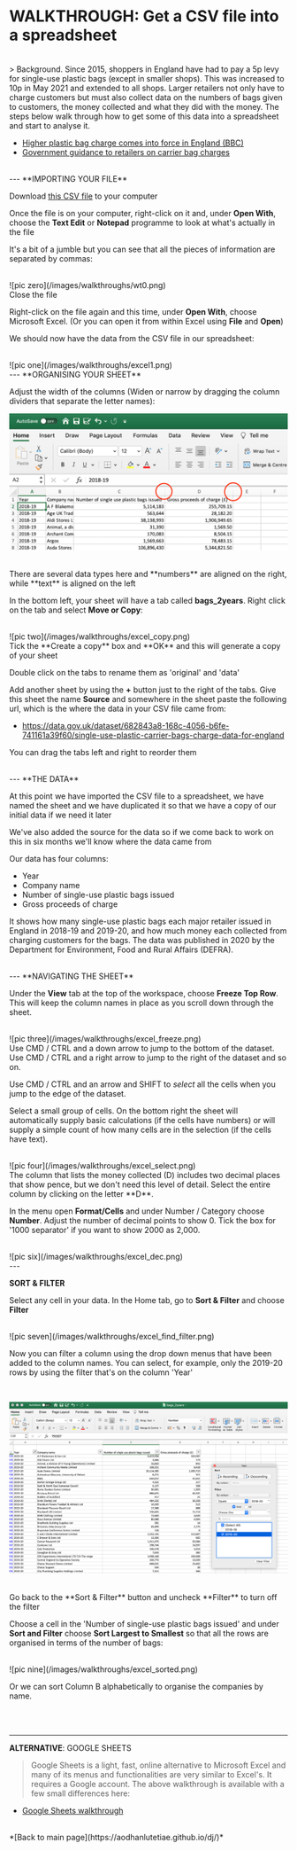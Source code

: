 # WALKTHROUGH: Get a CSV file into a spreadsheet

<br />
> Background. Since 2015, shoppers in England have had to pay a 5p levy for single-use plastic bags (except in smaller shops). This was increased to 10p in May 2021 and extended to all shops. Larger retailers not only have to charge customers but must also collect data on the numbers of bags given to customers, the money collected and what they did with the money. The steps below walk through how to get some of this data into a spreadsheet and start to analyse it.

- [Higher plastic bag charge comes into force in England (BBC)](https://www.bbc.co.uk/news/business-57193108)
- [Government guidance to retailers on carrier bag charges](https://www.gov.uk/guidance/carrier-bag-charges-retailers-responsibilities)

<br />
---
**IMPORTING YOUR FILE**

Download [this CSV file](csvs/bags_2years.csv) to your computer

Once the file is on your computer, right-click on it and, under **Open With**, choose the **Text Edit** or **Notepad** programme to look at what's actually in the file

It's a bit of a jumble but you can see that all the pieces of information are separated by commas:

<br />
![pic zero](/images/walkthroughs/wt0.png)

<br />
Close the file

Right-click on the file again and this time, under **Open With**, choose Microsoft Excel. (Or you can open it from within Excel using **File** and **Open**)

We should now have the data from the CSV file in our spreadsheet:

<br />
![pic one](/images/walkthroughs/excel1.png)

<br />
---
**ORGANISING YOUR SHEET**

Adjust the width of the columns (Widen or narrow by dragging the column dividers that separate the letter names):

![widen](/images/walkthroughs/widen.png)

<br />
There are several data types here and **numbers** are aligned on the right, while **text** is aligned on the left

In the bottom left, your sheet will have a tab called **bags_2years**. Right click on the tab and select **Move or Copy**:

<br />
![pic two](/images/walkthroughs/excel_copy.png)

<br />
Tick the **Create a copy** box and **OK** and this will generate a copy of your sheet

Double click on the tabs to rename them as 'original' and 'data'

Add another sheet by using the **+** button just to the right of the tabs. Give this sheet the name **Source** and somewhere in the sheet paste the following url, which is the where the data in your CSV file came from:

- https://data.gov.uk/dataset/682843a8-168c-4056-b6fe-741161a39f60/single-use-plastic-carrier-bags-charge-data-for-england

You can drag the tabs left and right to reorder them

<br />
---
**THE DATA**

At this point we have imported the CSV file to a spreadsheet, we have named the sheet and we have duplicated it so that we have a copy of our initial data if we need it later

We've also added the source for the data so if we come back to work on this in six months we'll know where the data came from

Our data has four columns:

- Year
- Company name
- Number of single-use plastic bags issued
- Gross proceeds of charge

It shows how many single-use plastic bags each major retailer issued in England in 2018-19 and 2019-20, and how much money each collected from charging customers for the bags. The data was published in 2020 by the Department for Environment, Food and Rural Affairs (DEFRA).

<br />
---
**NAVIGATING THE SHEET**

Under the **View** tab at the top of the workspace, choose **Freeze Top Row**. This will keep the column names in place as you scroll down through the sheet.

<br />
![pic three](/images/walkthroughs/excel_freeze.png)

<br />
Use CMD / CTRL and a down arrow to jump to the bottom of the dataset. Use CMD / CTRL and a right arrow to jump to the right of the dataset and so on.

Use CMD / CTRL and an arrow and SHIFT to *select* all the cells when you jump to the edge of the dataset.

Select a small group of cells. On the bottom right the sheet will automatically supply basic calculations (if the cells have numbers) or will supply a simple count of how many cells are in the selection (if the cells have text).

<br />
![pic four](/images/walkthroughs/excel_select.png)

<br />
The column that lists the money collected (D) includes two decimal places that show pence, but we don't need this level of detail. Select the entire column by clicking on the letter **D**.

In the menu open **Format/Cells** and under Number / Category choose **Number**. Adjust the number of decimal points to show 0. Tick the box for '1000 separator' if you want to show 2000 as 2,000.

<br />
![pic six](/images/walkthroughs/excel_dec.png)

<br />
---

**SORT & FILTER**

Select any cell in your data. In the Home tab, go to **Sort & Filter** and choose **Filter**

<br />
![pic seven](/images/walkthroughs/excel_find_filter.png)

<br />

Now you can filter a column using the drop down menus that have been added to the column names. You can select, for example, only the 2019-20 rows by using the filter that's on the column 'Year'

<br />

![pic filter](/images/walkthroughs/excel_filter.png)

<br />
Go back to the **Sort & Filter** button and uncheck **Filter** to turn off the filter

Choose a cell in the 'Number of single-use plastic bags issued' and under **Sort and Filter** choose **Sort Largest to Smallest** so that all the rows are organised in terms of the number of bags:

<br />
![pic nine](/images/walkthroughs/excel_sorted.png)


Or we can sort Column B alphabetically to organise the companies by name.

<br />
<br />

---

**ALTERNATIVE**: GOOGLE SHEETS
> Google Sheets is a light, fast, online alternative to Microsoft Excel and many of its menus and functionalities are very similar to Excel's. It requires a Google account. The above walkthrough is available with a few small differences here:

- [Google Sheets walkthrough](https://aodhanlutetiae.github.io/dj/sheets)

<br />
*[Back to main page](https://aodhanlutetiae.github.io/dj/)*
